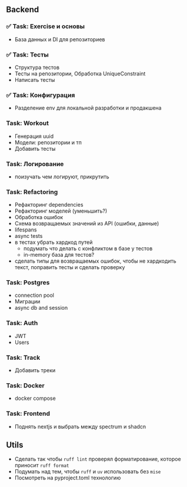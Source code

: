 ## Backend
### ✅ Task: Exercise и основы
- База данных и DI для репозиториев

### ✅ Task: Тесты
- Структура тестов
- Тесты на репозитории, Обработка UniqueConstraint
- Написать тесты

### ✅ Task: Конфигурация
- Разделение env для локальной разработки и продакшена

### Task: Workout
- Генерация uuid
- Модели: репозитории и тп
- Добавить тесты

### Task: Логирование
- поизучать чем логируют, прикрутить

### Task: Refactoring
- Рефакторинг dependencies
- Рефакторинг моделей (уменьшить?)
- Обработка ошибок
- Схема возвращаемых значений из API (ошибки, данные)
- lifespans
- async tests
- в тестах убрать хардкод путей
    - подумать что делать с конфликтом в базе у тестов
    - in-memory база для тестов?
- сделать типы для возвращаемых ошибок, чтобы не хардкодить текст, поправить тесты и сделать проверку


### Task: Postgres
- connection pool
- Миграции
- async db and session

### Task: Auth
- JWT
- Users

### Task: Track
- Добавить треки

### Task: Docker
- docker compose

### Task: Frontend
- Поднять nextjs и выбрать между spectrum и shadcn

## Utils
- Сделать так чтобы `ruff lint` проверял форматирование, которое приносит `ruff format`
- Подумать над тем, чтобы `ruff` и `uv` использовать без `mise`
- Посмотреть на pyproject.toml технологию
